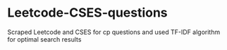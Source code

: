 # Leetcode-CSES-questions
Scraped Leetcode and CSES for cp questions and used TF-IDF algorithm for optimal search results
